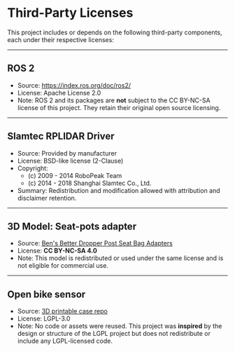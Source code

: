 # Third-Party Licenses

This project includes or depends on the following third-party components, each under their respective licenses:

---

## ROS 2

- Source: https://index.ros.org/doc/ros2/
- License: Apache License 2.0  
- Note: ROS 2 and its packages are **not** subject to the CC BY-NC-SA license of this project. They retain their original open source licensing.

---

## Slamtec RPLIDAR Driver

- Source: Provided by manufacturer
- License: BSD-like license (2-Clause)
- Copyright:
  - (c) 2009 - 2014 RoboPeak Team
  - (c) 2014 - 2018 Shanghai Slamtec Co., Ltd.
- Summary: Redistribution and modification allowed with attribution and disclaimer retention.

---

## 3D Model: Seat-pots adapter

- Source: [Ben's Better Dropper Post Seat Bag Adapters](https://www.printables.com/model/125810-bens-better-dropper-post-seat-bag-adapters-264-22-)
- License: **CC BY-NC-SA 4.0**
- Note: This model is redistributed or used under the same license and is not eligible for commercial use.

---

## Open bike sensor

- Source: [3D printable case repo](https://github.com/openbikesensor/OpenBikeSensor3dPrintableCase)
- License: LGPL-3.0
- Note: No code or assets were reused. This project was **inspired** by the design or structure of the LGPL project but does not redistribute or include any LGPL-licensed code.
